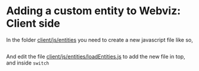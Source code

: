 # Adding a custom entity to Webviz: Client side

In the folder [client/js/entities](../client/js/entities) you need to create a new javascript file like so,

```javascript

```

And edit the file [client/js/entities/loadEntities.js](client/js/entities/loadEntities.js) to add the new file in top, and inside `switch`
